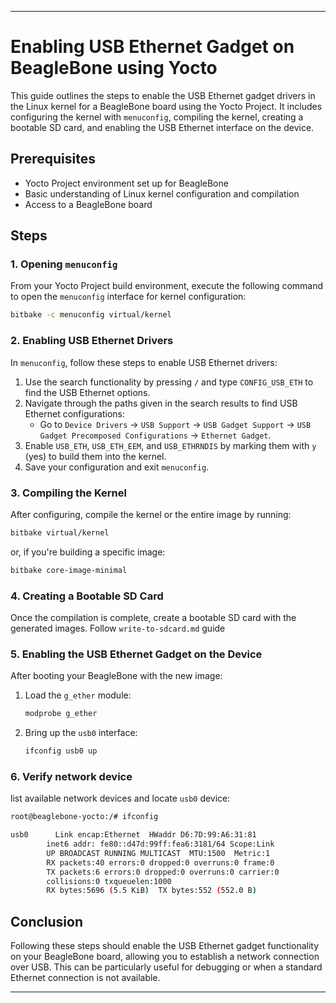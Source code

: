 
---

# Enabling USB Ethernet Gadget on BeagleBone using Yocto

This guide outlines the steps to enable the USB Ethernet gadget drivers in the Linux kernel for a BeagleBone board using the Yocto Project. It includes configuring the kernel with `menuconfig`, compiling the kernel, creating a bootable SD card, and enabling the USB Ethernet interface on the device.

## Prerequisites

- Yocto Project environment set up for BeagleBone
- Basic understanding of Linux kernel configuration and compilation
- Access to a BeagleBone board

## Steps

### 1. Opening `menuconfig`

From your Yocto Project build environment, execute the following command to open the `menuconfig` interface for kernel configuration:

```bash
bitbake -c menuconfig virtual/kernel
```

### 2. Enabling USB Ethernet Drivers

In `menuconfig`, follow these steps to enable USB Ethernet drivers:

1. Use the search functionality by pressing `/` and type `CONFIG_USB_ETH` to find the USB Ethernet options.
2. Navigate through the paths given in the search results to find USB Ethernet configurations:
    - Go to `Device Drivers` -> `USB Support` -> `USB Gadget Support` -> `USB Gadget Precomposed Configurations` -> `Ethernet Gadget`.
3. Enable `USB_ETH`, `USB_ETH_EEM`, and `USB_ETHRNDIS` by marking them with `y` (yes) to build them into the kernel.
4. Save your configuration and exit `menuconfig`.

### 3. Compiling the Kernel

After configuring, compile the kernel or the entire image by running:

```bash
bitbake virtual/kernel
```

or, if you're building a specific image:

```bash
bitbake core-image-minimal
```

### 4. Creating a Bootable SD Card

Once the compilation is complete, create a bootable SD card with the generated images. Follow `write-to-sdcard.md` guide

### 5. Enabling the USB Ethernet Gadget on the Device

After booting your BeagleBone with the new image:

1. Load the `g_ether` module:

    ```bash
    modprobe g_ether
    ```

2. Bring up the `usb0` interface:
    ```bash
    ifconfig usb0 up
    ```


### 6. Verify network device 
list available network devices and locate `usb0` device:




```bash
root@beaglebone-yocto:/# ifconfig

usb0      Link encap:Ethernet  HWaddr D6:7D:99:A6:31:81  
        inet6 addr: fe80::d47d:99ff:fea6:3181/64 Scope:Link
        UP BROADCAST RUNNING MULTICAST  MTU:1500  Metric:1
        RX packets:40 errors:0 dropped:0 overruns:0 frame:0
        TX packets:6 errors:0 dropped:0 overruns:0 carrier:0
        collisions:0 txqueuelen:1000 
        RX bytes:5696 (5.5 KiB)  TX bytes:552 (552.0 B)
```

## Conclusion

Following these steps should enable the USB Ethernet gadget functionality on your BeagleBone board, allowing you to establish a network connection over USB. This can be particularly useful for debugging or when a standard Ethernet connection is not available.

---
